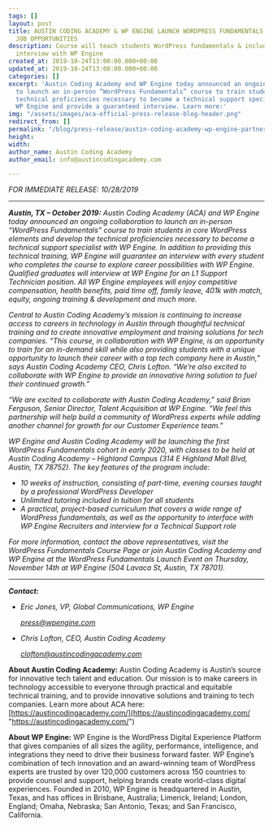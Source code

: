 ```yaml
---
tags: []
layout: post
title: AUSTIN CODING ACADEMY & WP ENGINE LAUNCH WORDPRESS FUNDAMENTALS COURSE AND
  JOB OPPORTUNITIES
description: Course will teach students WordPress fundamentals & include guaranteed
  interview with WP Engine
created_at: 2019-10-24T13:00:00.000+00:00
updated_at: 2019-10-24T13:00:00.000+00:00
categories: []
excerpt: 'Austin Coding Academy and WP Engine today announced an ongoing collaboration
  to launch an in-person “WordPress Fundamentals” course to train students in the
  technical proficiencies necessary to become a technical support specialist with
  WP Engine and provide a guaranteed interview. Learn more:'
img: "/assets/images/aca-official-press-release-blog-header.png"
redirect_from: []
permalink: "/blog/press-release/austin-coding-academy-wp-engine-partnership/"
height: 
width: 
author_name: Austin Coding Academy
author_email: info@austincodingacademy.com

---
```

_FOR IMMEDIATE RELEASE: 10/28/2019_

***

**_Austin, TX – October 2019:_** _Austin Coding Academy (ACA) and WP Engine today announced an ongoing collaboration to launch an in-person “WordPress Fundamentals” course to train students in core WordPress elements and develop the technical proficiencies necessary to become a technical support specialist with WP Engine. In addition to providing this technical training, WP Engine will guarantee an interview with every student who completes the course to explore career possibilities with WP Engine. Qualified graduates will interview at WP Engine for an L1 Support Technician position. All WP Engine employees will enjoy competitive compensation, health benefits, paid time off, family leave, 401k with match, equity, ongoing training & development and much more._

_Central to Austin Coding Academy’s mission is continuing to increase access to careers in technology in Austin through thoughtful technical training and to create innovative employment and training solutions for tech companies. “This course, in collaboration with WP Engine, is an opportunity to train for an in-demand skill while also providing students with a unique opportunity to launch their career with a top tech company here in Austin,” says Austin Coding Academy CEO, Chris Lofton. “We’re also excited to collaborate with WP Engine to provide an innovative hiring solution to fuel their continued growth.”_

_“We are excited to collaborate with Austin Coding Academy,” said Brian Ferguson, Senior Director, Talent Acquisition at WP Engine. “We feel this partnership will help build a community of WordPress experts while adding another channel for growth for our Customer Experience team.”_

_WP Engine and Austin Coding Academy will be launching the first WordPress Fundamentals cohort in early 2020, with classes to be held at Austin Coding Academy – Highland Campus (314 E Highland Mall Blvd, Austin, TX 78752). The key features of the program include:_

* _10 weeks of instruction, consisting of part-time, evening courses taught by a professional WordPress Developer_
* _Unlimited tutoring included in tuition for all students_
* _A practical, project-based curriculum that covers a wide range of WordPress fundamentals, as well as the opportunity to interface with WP Engine Recruiters and interview for a Technical Support role_

_For more information, contact the above representatives, visit the WordPress Fundamentals Course Page or join Austin Coding Academy and WP Engine at the WordPress Fundamentals Launch Event on Thursday, November 14th at WP Engine (504 Lavaca St, Austin, TX 78701)._

***

**_Contact:_**

* _Eric Jones, VP, Global Communications, WP Engine_

  [_press@wpengine.com_](mailto:press@wpengine.com)
* _Chris Lofton, CEO, Austin Coding Academy_

  [_clofton@austincodingacademy.com_](mailto:clofton@austincodingacademy.com)

**About Austin Coding Academy:** Austin Coding Academy is Austin’s source for innovative tech talent and education. Our mission is to make careers in technology accessible to everyone through practical and equitable technical training, and to provide innovative solutions and training to tech companies. Learn more about ACA here: [https://austincodingacademy.com/](https://austincodingacademy.com/ "https://austincodingacademy.com/")

**About WP Engine:** WP Engine is the WordPress Digital Experience Platform that gives companies of all sizes the agility, performance, intelligence, and integrations they need to drive their business forward faster. WP Engine’s combination of tech innovation and an award-winning team of WordPress experts are trusted by over 120,000 customers across 150 countries to provide counsel and support, helping brands create world-class digital experiences. Founded in 2010, WP Engine is headquartered in Austin, Texas, and has offices in Brisbane, Australia; Limerick, Ireland; London, England; Omaha, Nebraska; San Antonio, Texas; and San Francisco, California.